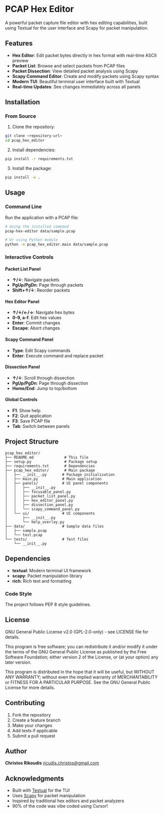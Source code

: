 # PCAP Hex Editor

A powerful packet capture file editor with hex editing capabilities, built using Textual for the user interface and Scapy for packet manipulation.

## Features

- **Hex Editor**: Edit packet bytes directly in hex format with real-time ASCII preview
- **Packet List**: Browse and select packets from PCAP files
- **Packet Dissection**: View detailed packet analysis using Scapy
- **Scapy Command Editor**: Create and modify packets using Scapy syntax
- **Modern TUI**: Beautiful terminal user interface built with Textual
- **Real-time Updates**: See changes immediately across all panels

## Installation

### From Source

1. Clone the repository:

```bash
git clone <repository-url>
cd pcap_hex_editor
```

2. Install dependencies:

```bash
pip install -r requirements.txt
```

3. Install the package:

```bash
pip install -e .
```

## Usage

### Command Line

Run the application with a PCAP file:

```bash
# Using the installed command
pcap-hex-editor data/sample.pcap

# Or using Python module
python -m pcap_hex_editor.main data/sample.pcap
```

### Interactive Controls

#### Packet List Panel

- **↑/↓**: Navigate packets
- **PgUp/PgDn**: Page through packets
- **Shift+↑/↓**: Reorder packets

#### Hex Editor Panel

- **↑/↓/←/→**: Navigate hex bytes
- **0-9, a-f**: Edit hex values
- **Enter**: Commit changes
- **Escape**: Abort changes

#### Scapy Command Panel

- **Type**: Edit Scapy commands
- **Enter**: Execute command and replace packet

#### Dissection Panel

- **↑/↓**: Scroll through dissection
- **PgUp/PgDn**: Page through dissection
- **Home/End**: Jump to top/bottom

#### Global Controls

- **F1**: Show help
- **F2**: Quit application
- **F3**: Save PCAP file
- **Tab**: Switch between panels

## Project Structure

```
pcap_hex_editor/
├── README.md              # This file
├── setup.py               # Package setup
├── requirements.txt       # Dependencies
├── pcap_hex_editor/       # Main package
│   ├── __init__.py       # Package initialization
│   ├── main.py           # Main application
│   ├── panels/           # UI panel components
│   │   ├── __init__.py
│   │   ├── focusable_panel.py
│   │   ├── packet_list_panel.py
│   │   ├── hex_editor_panel.py
│   │   ├── dissection_panel.py
│   │   └── scapy_command_panel.py
│   └── ui/               # UI components
│       ├── __init__.py
│       └── help_overlay.py
├── data/                 # Sample data files
│   ├── sample.pcap
│   └── test.pcap
└── tests/                # Test files
    └── __init__.py
```

## Dependencies

- **textual**: Modern terminal UI framework
- **scapy**: Packet manipulation library
- **rich**: Rich text and formatting

### Code Style

The project follows PEP 8 style guidelines.

## License

GNU General Public License v2.0 (GPL-2.0-only) - see LICENSE file for details.

This program is free software; you can redistribute it and/or modify
it under the terms of the GNU General Public License as published by
the Free Software Foundation; either version 2 of the License, or
(at your option) any later version.

This program is distributed in the hope that it will be useful,
but WITHOUT ANY WARRANTY; without even the implied warranty of
MERCHANTABILITY or FITNESS FOR A PARTICULAR PURPOSE.  See the
GNU General Public License for more details.

## Contributing

1. Fork the repository
2. Create a feature branch
3. Make your changes
4. Add tests if applicable
5. Submit a pull request

## Author

**Christos Rikoudis** <ricudis.christos@gmail.com>

## Acknowledgments

- Built with [Textual](https://textual.textualize.io/) for the TUI
- Uses [Scapy](https://scapy.net/) for packet manipulation
- Inspired by traditional hex editors and packet analyzers
- 90% of the code was vibe coded using Cursor!
